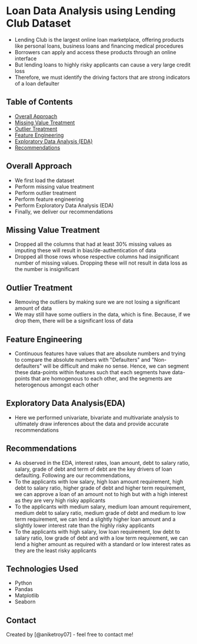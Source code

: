 # Loan Data Analysis using Lending Club Dataset
- Lending Club is the largest online loan marketplace, offering products like personal loans, business loans and financing medical procedures
- Borrowers can apply and access these products through an online interface
- But lending loans to highly risky applicants can cause a very large credit loss
- Therefore, we must identify the driving factors that are strong indicators of a loan defaulter



## Table of Contents
* [Overall Approach](#general-information)
* [Missing Value Treatment](#technologies-used)
* [Outlier Treatment](#conclusions)
* [Feature Engineering](#acknowledgements)
* [Exploratory Data Analysis (EDA)](#acknowledgements)
* [Recommendations](#acknowledgements)

## Overall Approach
- We first load the dataset
- Perform missing value treatment
- Perform outlier treatment
- Perform feature engineering
- Perform Exploratory Data Analysis (EDA)
- Finally, we deliver our recommendations

## Missing Value Treatment
- Dropped all the columns that had at least 30% missing values as imputing these will result in bias/de-authentication of data
- Dropped all those rows whose respective columns had insignificant number of missing values. Dropping these will not result in data loss as the number is insignificant

## Outlier Treatment
- Removing the outliers by making sure we are not losing a significant amount of data
- We may still have some outliers in the data, which is fine.  Because, if we drop them, there will be a significant loss of data


## Feature Engineering
- Continuous features have values that are absolute numbers and trying to compare the absolute numbers with "Defaulters" and "Non-defaulters" will be difficult and make no sense. Hence, we can segment these data-points within features such that each segments have data-points that are homogenous to each other, and the  segments are heterogenous amongst each other

## Exploratory Data Analysis(EDA)
- Here we performed univariate, bivariate and multivariate analysis to ultimately draw inferences about the data and provide accurate recommendations

## Recommendations
- As observed in the EDA, interest rates, loan amount,  debt to salary ratio, salary, grade of debt and term of debt are the key drivers of loan defaulting. Following are our recommendations,
- To the applicants with low salary, high loan amount requirement, high debt to salary ratio, higher grade of debt and higher term requirement, we can approve a loan of an amount not to high but with a high interest as they are very high risky applicants
- To the applicants with medium salary, medium loan amount requirement, medium debt to salary ratio, medium grade of debt and medium to low term requirement, we can lend a slightly higher loan amount and a slightly lower interest rate than the highly risky applicants
- To the applicants with high salary, low loan requirement, low debt to salary ratio, low grade of debt and with a low term requirement, we can lend a higher amount as required with a standard or low interest rates as they are the least risky applicants


## Technologies Used
- Python
- Pandas
- Matplotlib
- Seaborn

## Contact
Created by [@aniketroy07] - feel free to contact me!
